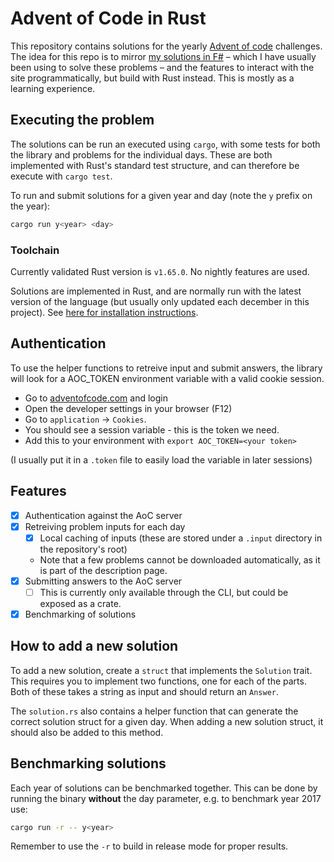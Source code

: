 # Advent of Code in Rust

This repository contains solutions for the yearly [Advent of code](https://adventofcode.com) challenges.
The idea for this repo is to mirror [my solutions in F\#](https://github.com/OliverFlecke/advent-oc-code) – which I have usually been using to solve these problems – and the features to interact with the site programmatically, but build with Rust instead.
This is mostly as a learning experience.

## Executing the problem

The solutions can be run an executed using `cargo`, with some tests for both the library and problems for the individual days.
These are both implemented with Rust's standard test structure, and can therefore be execute with `cargo test`.

To run and submit solutions for a given year and day (note the `y` prefix on the year):

```sh
cargo run y<year> <day>
```

### Toolchain

Currently validated Rust version is `v1.65.0`. No nightly features are used.

Solutions are implemented in Rust, and are normally run with the latest version of the language (but usually only updated each december in this project).
See [here for installation instructions](https://www.rust-lang.org/learn/get-started).

## Authentication

To use the helper functions to retreive input and submit answers, the library will look for a AOC_TOKEN environment variable with a valid cookie session.

- Go to [adventofcode.com](https://adventofcode.com) and login
- Open the developer settings in your browser (F12)
- Go to `application` -> `Cookies`.
- You should see a session variable - this is the token we need.
- Add this to your environment with `export AOC_TOKEN=<your token>`

(I usually put it in a `.token` file to easily load the variable in later sessions)

## Features

- [x] Authentication against the AoC server
- [x] Retreiving problem inputs for each day
  - [x] Local caching of inputs (these are stored under a `.input` directory in the repository's root)
  - Note that a few problems cannot be downloaded automatically, as it is part of the description page.
- [x] Submitting answers to the AoC server
  - [ ] This is currently only available through the CLI, but could be exposed as a crate.
- [x] Benchmarking of solutions

## How to add a new solution

To add a new solution, create a `struct` that implements the `Solution` trait.
This requires you to implement two functions, one for each of the parts.
Both of these takes a string as input and should return an `Answer`.

The `solution.rs` also contains a helper function that can generate the correct solution struct for a given day.
When adding a new solution struct, it should also be added to this method.

## Benchmarking solutions

Each year of solutions can be benchmarked together.
This can be done by running the binary **without** the day parameter, e.g. to benchmark year 2017 use:
```sh
cargo run -r -- y<year>
```

Remember to use the `-r` to build in release mode for proper results.
